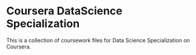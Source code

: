 # Coursera DataScience Specialization
This is a collection of coursework files for Data Science Specialization on Coursera.
